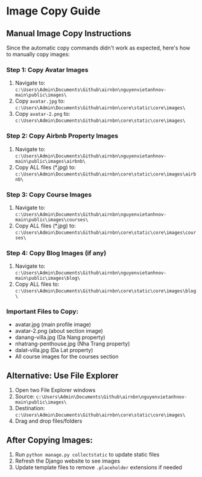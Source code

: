 # Image Copy Guide

## Manual Image Copy Instructions

Since the automatic copy commands didn't work as expected, here's how to manually copy images:

### Step 1: Copy Avatar Images
1. Navigate to: `c:\Users\Admin\Documents\Github\airnbn\nguyenvietanhnov-main\public\images\`
2. Copy `avatar.jpg` to: `c:\Users\Admin\Documents\Github\airnbn\core\static\core\images\`
3. Copy `avatar-2.png` to: `c:\Users\Admin\Documents\Github\airnbn\core\static\core\images\`

### Step 2: Copy Airbnb Property Images
1. Navigate to: `c:\Users\Admin\Documents\Github\airnbn\nguyenvietanhnov-main\public\images\airbnb\`
2. Copy ALL files (*.jpg) to: `c:\Users\Admin\Documents\Github\airnbn\core\static\core\images\airbnb\`

### Step 3: Copy Course Images
1. Navigate to: `c:\Users\Admin\Documents\Github\airnbn\nguyenvietanhnov-main\public\images\courses\`
2. Copy ALL files (*.jpg) to: `c:\Users\Admin\Documents\Github\airnbn\core\static\core\images\courses\`

### Step 4: Copy Blog Images (if any)
1. Navigate to: `c:\Users\Admin\Documents\Github\airnbn\nguyenvietanhnov-main\public\images\blog\`
2. Copy ALL files to: `c:\Users\Admin\Documents\Github\airnbn\core\static\core\images\blog\`

### Important Files to Copy:
- avatar.jpg (main profile image)
- avatar-2.png (about section image)
- danang-villa.jpg (Da Nang property)
- nhatrang-penthouse.jpg (Nha Trang property)
- dalat-villa.jpg (Da Lat property)
- All course images for the courses section

## Alternative: Use File Explorer
1. Open two File Explorer windows
2. Source: `c:\Users\Admin\Documents\Github\airnbn\nguyenvietanhnov-main\public\images\`
3. Destination: `c:\Users\Admin\Documents\Github\airnbn\core\static\core\images\`
4. Drag and drop files/folders

## After Copying Images:
1. Run `python manage.py collectstatic` to update static files
2. Refresh the Django website to see images
3. Update template files to remove `.placeholder` extensions if needed
